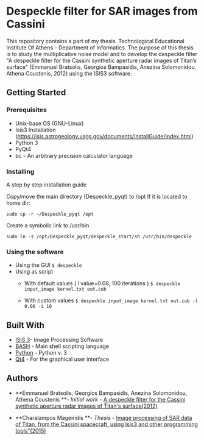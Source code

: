 # Despeckle filter for SAR images from Cassini

This repository contains a part of my thesis. Technological Educational Institute Of Athens - Department of Informatics.
The purpose of this thesis is to study the multiplicative noise model and tο develop the
despeckle filter "A despeckle filter for the Cassini synthetic aperture radar images of Titan’s
surface" (Emmanuel Bratsolis, Georgios Bampasidis, Anezina Solomonidou, Athena Coustenis,
2012) using the ISIS3 software.

## Getting Started


### Prerequisites
* Unix-base OS (GNU-Linux)
* Isis3 Installation (https://isis.astrogeology.usgs.gov/documents/InstallGuide/index.html)
* Python 3
* PyQt4
* bc - An arbitrary precision calculator language


### Installing

A step by step installation guide

Copy/move the main directory (Despeckle_pyqt) to /opt
If it is located to home dir:

```
sudo cp -r ~/Despeckle_pyqt /opt
```

Create a symbolic link to /usr/bin

```
sudo ln -s /opt/Despeckle_pyqt/despeckle_start/sh /usr/bin/despeckle
```

### Using the software
* Using the GUI
```$ despeckle```
* Using as  script 
  * With default values ( l value=0.08, 100 iterations )
   ```$ despeckle input_image kernel.txt out.cub```
  
  * With custom values
  ```$ despeckle input_image kernel.txt out.cub -l 0.08 -i 10```



## Built With

* [ISIS 3](https://isis.astrogeology.usgs.gov/)- Image Processing Software
* [BASH](https://www.gnu.org/software/bash/) - Main shell scripting language
* [Python](https://www.python.org/) - Python v. 3
* [Qt4](http://doc.qt.io/archives/qt-4.8/) -  For the graphical user interface




## Authors

* **Emmanuel Bratsolis, Georgios Bampasidis, Anezina Solomonidou, Athena Coustenis **- *Initial work*  - [A despeckle filter for the Cassini synthetic aperture radar images of Titan's surface(2012)](https://www.sciencedirect.com/science/article/pii/S0032063311001127)



* **Charalampos Mageiridis **- *Thesis*  - [Image processing of SAR data of Titan, from the Cassini spacecraft, using Isis3 and other programming tools"(2015)]()






